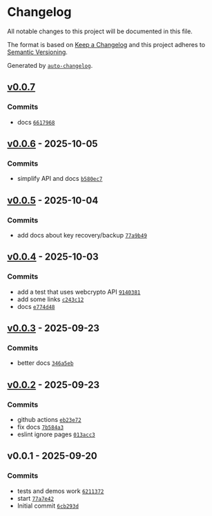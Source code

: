 # Changelog

All notable changes to this project will be documented in this file.

The format is based on [Keep a Changelog](https://keepachangelog.com/en/1.0.0/)
and this project adheres to [Semantic Versioning](https://semver.org/spec/v2.0.0.html).

Generated by [`auto-changelog`](https://github.com/CookPete/auto-changelog).

## [v0.0.7](https://github.com/substrate-system/frost/compare/v0.0.6...v0.0.7)

### Commits

- docs [`6617968`](https://github.com/substrate-system/frost/commit/6617968bd4129d6b7a4f64603a33e99b7b82c8f6)

## [v0.0.6](https://github.com/substrate-system/frost/compare/v0.0.5...v0.0.6) - 2025-10-05

### Commits

- simplify API and docs [`b580ec7`](https://github.com/substrate-system/frost/commit/b580ec7acf910f1f8df5a88cbfd4258b58f7bab6)

## [v0.0.5](https://github.com/substrate-system/frost/compare/v0.0.4...v0.0.5) - 2025-10-04

### Commits

- add docs about key recovery/backup [`77a9b49`](https://github.com/substrate-system/frost/commit/77a9b497a2f742d7f9a1650120c7201a75fb7114)

## [v0.0.4](https://github.com/substrate-system/frost/compare/v0.0.3...v0.0.4) - 2025-10-03

### Commits

- add a test that uses webcrypto API [`9140381`](https://github.com/substrate-system/frost/commit/9140381852cede53fa331ad187868b92382fbe27)
- add some links [`c243c12`](https://github.com/substrate-system/frost/commit/c243c12c7e8ab77413d96a36a1ed5e0e1bc62206)
- docs [`e774d48`](https://github.com/substrate-system/frost/commit/e774d48ffa8346d9cf42ca4b5f8c4d8b6317b0c3)

## [v0.0.3](https://github.com/substrate-system/frost/compare/v0.0.2...v0.0.3) - 2025-09-23

### Commits

- better docs [`346a5eb`](https://github.com/substrate-system/frost/commit/346a5eb917b4e2b95fd37368b0fa1fa26310cd11)

## [v0.0.2](https://github.com/substrate-system/frost/compare/v0.0.1...v0.0.2) - 2025-09-23

### Commits

- github actions [`eb23e72`](https://github.com/substrate-system/frost/commit/eb23e721720927cf20e973a057200484f3a5b999)
- fix docs [`7b584a3`](https://github.com/substrate-system/frost/commit/7b584a3dd1b5f054f94f1ff12314b8d554314189)
- eslint ignore pages [`013acc3`](https://github.com/substrate-system/frost/commit/013acc395c8a1454ecd4aec8ded46c12e97a7808)

## v0.0.1 - 2025-09-20

### Commits

- tests and demos work [`6211372`](https://github.com/substrate-system/frost/commit/6211372682b2cbed08eb5cb9442fff439c1c7240)
- start [`77a7e42`](https://github.com/substrate-system/frost/commit/77a7e42b27112ba242568ac45384208f149dcd11)
- Initial commit [`6cb293d`](https://github.com/substrate-system/frost/commit/6cb293d892b967f6118a5122ce41fa660674db17)
